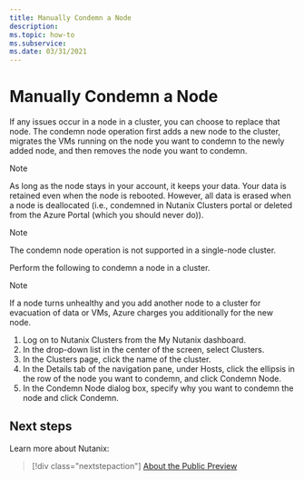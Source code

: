 ```yaml
---
title: Manually Condemn a Node
description: 
ms.topic: how-to
ms.subservice:  
ms.date: 03/31/2021
---
```


# Manually Condemn a Node

If any issues occur in a node in a cluster, you can choose to replace that node. The condemn node operation first adds a new node to the cluster, migrates the VMs running on the node you 
want to condemn to the newly added node, and then removes the node you want to condemn.

> [!NOTE]
> As long as the node stays in your account, it keeps your data. Your data is retained even when the node is rebooted. 
However, all data is erased when a node is deallocated (i.e., condemned in Nutanix Clusters portal or deleted from the Azure Portal (which you should never do)).

> [!NOTE]
> The condemn node operation is not supported in a single-node cluster.

Perform the following to condemn a node in a cluster.

> [!NOTE]
> If a node turns unhealthy and you add another node to a cluster for evacuation of data or VMs, Azure charges you additionally for the new node.

1. Log on to Nutanix Clusters from the My Nutanix dashboard.
1. In the drop-down list in the center of the screen, select Clusters.
1. In the Clusters page, click the name of the cluster.
1. In the Details tab of the navigation pane, under Hosts, click the ellipsis in the row of the node you want to condemn, and click Condemn Node.
1. In the Condemn Node dialog box, specify why you want to condemn the node and click Condemn.

## Next steps

Learn more about Nutanix:

> [!div class="nextstepaction"]
> [About the Public Preview](about-the-public-preview.md)

